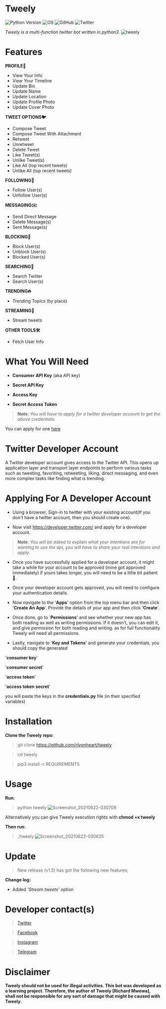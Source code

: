 # Tweely
![Python Version](https://img.shields.io/badge/python-3.x-blue?style=for-the-badge&logo=python)
![OS](https://img.shields.io/badge/OS-GNU%2FLinux-red?style=for-the-badge&logo=linux)
![GitHub](https://img.shields.io/github/license/rlyonheart/tweely?style=for-the-badge)
![Twitter](https://img.shields.io/twitter/follow/rly0nheart?&style=for-the-badge&logo=twitter)

*Tweely is a multi-function twitter bot written in python3*. 
![tweely](https://user-images.githubusercontent.com/74001397/122753237-3ddec580-d292-11eb-80cb-f4cbae0bd1eb.jpg)

# Features
**PROFILE👤**
* View Your Info
* View Your Timeline
* Update Bio
* Update Name
* Update Location
* Update Profile Photo
* Update Cover Photo

**TWEET OPTIONS🐦**
* Compose Tweet
* Compose Tweet With Attachment
* Retweet
* Unretweet
* Delete Tweet
* Like Tweet(s) 
* Unlike Tweet(s)
* Like All (top recent tweets) 
* Unlike All (top recent tweets) 

**FOLLOWING👣**
* Follow User(s)
* Unfollow User(s)

**MESSAGING✉️**
* Send Direct Message
* Delete Message(s) 
* Sent Message(s) 

**BLOCKING🚫**
* Block User(s) 
* Unblock User(s) 
* Blocked User(s)

**SEARCHING🔎**
* Search Twitter
* Search User(s)

**TRENDING🔥**
* Trending Topics (by place)

**STREAMING👀**
* Stream tweets

**OTHER TOOLS🛠️**
* Fetch User Info








# What You Will Need

* **Consumer API Key** (aka API key)

* **Secret API Key**

* **Access Key**

* **Secret Access Token**

>**Note**:
*You will have to apply for a twitter developer account to get the above credentials*.

You can apply for one [here](https://developer.twitter.com)

# Twitter Developer Account
A Twitter developer account gives access to the Twitter API. This opens up application layer and transport layer endpoints to perform various tasks such as tweeting, favoriting, retweeting, liking, direct messaging, and even more complex tasks like finding what is trending.

# Applying For A Developer Account

* Using a browser, Sign-in  to twitter with your existing account(If you don't have a twitter account, then you should create one).

* Now visit https://developer.twitter.com/ and apply for a developer account.

>**Note**:
*You will be asked to explain what your intentions are for wanting to use the api, you will have to share your real intentions and apply*.





* Once you have successfully applied for a developer account, it might take a while for your account to be approved (mine got approved immediately) if yours takes longer, you will need to be a little bit patient🙂.

* Once your developer account gets approved, you will need to configure your authentication details.



* Now navigate to the '**Apps**' option from the top menu bar and then click '**Create An App**'. Provide the details of your app and then click '**Create**'. 

* Once done, go to '**Permissions**' and see whether your new app has both reading as well as writing permissions. If it doesn't, you can edit it, and give permission for both reading and writing. as for full functionality Tweely will need all permissions.

* Lastly, navigate to '**Key and Tokens**' and generate your credentials, you should copy the generated

'**consumer key**'

'**consumer secret**' 

'**access token**'

'**access token secret**'

you will paste the keys in the **credentials.py** file (in their specified variables)

# Installation

**Clone the Tweely repo**:

> git clone https://github.com/rlyonheart/tweely

> cd tweely

> pip3 install -r REQUIREMENTS

# Usage
**Run**:

> python tweely
![Screenshot_20210622-030709](https://user-images.githubusercontent.com/74001397/122847033-5e953280-d307-11eb-9443-e0d2f78d8e90.jpg)


Alternatively you can give Tweely execution rights with **chmod +x tweely**



**Then run**:

> ./tweely
![Screenshot_20210622-030635](https://user-images.githubusercontent.com/74001397/122847051-6b198b00-d307-11eb-9bda-9e4b299fad75.jpg)


# Update
> New release (v1.5) has got the following new features;

**Change log:**
* Added *'Stream tweets'* option


# Developer contact(s) 
> [Twitter](https://twitter.com/rly0nheart/)

> [Facebook](https://fb.me/rly0nheart/)

> [Instagram](https://instagram.com/rlyonheart/)

> [Telegram](https://t.me/rlyonheart/)


# Disclaimer
**Tweely should not be used for illegal activities.
This bot was developed as a learning project. 
Therefore, the author of Tweely [Richard Mwewa], shall not be responsible for any
sort of damage that might be caused with Tweely**.









